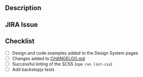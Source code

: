 ## Description

## JIRA Issue

## Checklist
- [ ] Design and code examples added to the Design System pages
- [ ] Changes added to [CHANGELOG.md](../CHANGELOG.md)
- [ ] Successful linting of the SCSS (`npm run lint-css`)
- [ ] Add backstopjs tests
